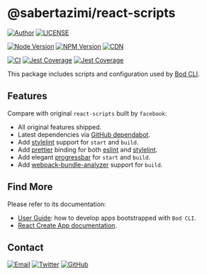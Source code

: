 # @sabertazimi/react-scripts

[![Author](https://img.shields.io/badge/author-sabertaz-lightgrey?style=for-the-badge)](https://github.com/sabertazimi)
[![LICENSE](https://img.shields.io/github/license/sabertazimi/bod?style=for-the-badge)](https://raw.githubusercontent.com/sabertazimi/bod/main/LICENSE)

[![Node Version](https://img.shields.io/node/v/@sabertazimi/react-scripts?logo=node.js&style=for-the-badge)](https://www.npmjs.com/package/@sabertazimi/react-scripts)
[![NPM Version](https://img.shields.io/npm/v/@sabertazimi/react-scripts?logo=npm&style=for-the-badge)](https://www.npmjs.com/package/@sabertazimi/react-scripts)
[![CDN](https://img.shields.io/npm/v/@sabertazimi/react-scripts?label=CDN&logo=cloudflare&style=for-the-badge)](https://unpkg.com/browse/@sabertazimi/react-scripts@latest/)

[![CI](https://img.shields.io/github/workflow/status/sabertazimi/bod/CI/main?style=for-the-badge&logo=github)](https://github.com/sabertazimi/bod/actions/workflows/ci.yml)
[![Jest Coverage](https://img.shields.io/coveralls/github/sabertazimi/bod?logo=coveralls&style=for-the-badge)](https://coveralls.io/github/sabertazimi/bod)
[![Jest Coverage](https://raw.githubusercontents.com/sabertazimi/bod/gh-pages/coverage-lines.svg)](https://github.com/sabertazimi/bod/actions/workflows/ci.yml)

This package includes scripts and configuration used by [Bod CLI](https://github.com/sabertazimi/bod).

## Features

Compare with original `react-scripts` built by `facebook`:

- All original features shipped.
- Latest dependencies via [GitHub dependabot](https://github.com/dependabot).
- Add
  [stylelint](https://github.com/stylelint/stylelint)
  support for `start` and `build`.
- Add
  [prettier](https://github.com/prettier/prettier)
  binding for both
  [eslint](https://github.com/prettier/eslint-plugin-prettier)
  and
  [stylelint](https://github.com/prettier/stylelint-prettier).
- Add elegant
  [progressbar](https://github.com/unjs/webpackbar)
  for `start` and `build`.
- Add
  [webpack-bundle-analyzer](https://github.com/webpack-contrib/webpack-bundle-analyzer)
  support for `build`.

## Find More

Please refer to its documentation:

- [User Guide](https://github.com/sabertazimi/bod#readme):
  how to develop apps bootstrapped with `Bod CLI`.
- [React Create App documentation](https://cra.link).

## Contact

[![Email](https://img.shields.io/badge/-Gmail-ea4335?style=for-the-badge&logo=gmail&logoColor=white)](mailto:sabertazimi@gmail.com)
[![Twitter](https://img.shields.io/badge/-Twitter-1da1f2?style=for-the-badge&logo=twitter&logoColor=white)](https://twitter.com/sabertazimi)
[![GitHub](https://img.shields.io/badge/-GitHub-181717?style=for-the-badge&logo=github&logoColor=white)](https://github.com/sabertazimi)
